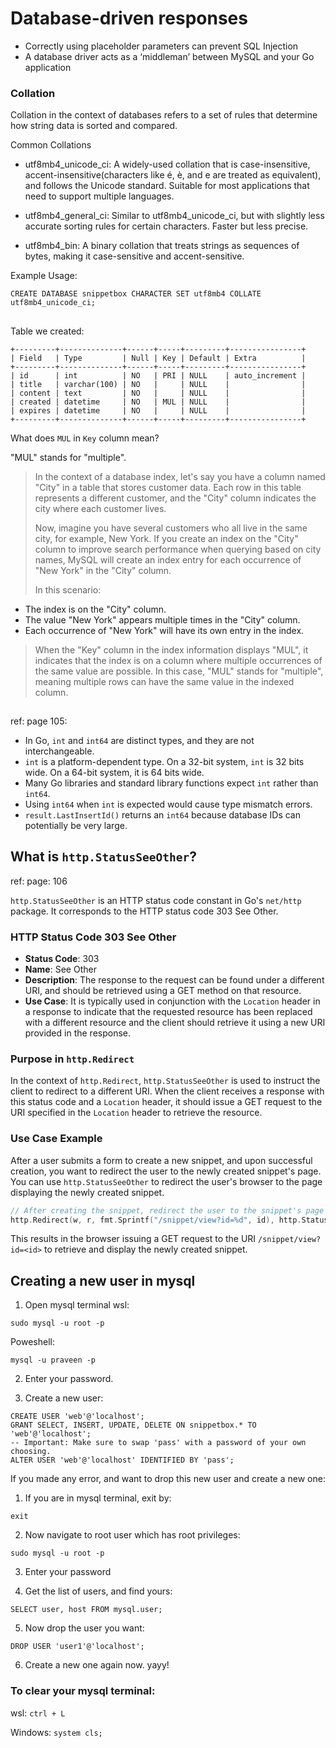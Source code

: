 # Database-driven responses

- Correctly using placeholder parameters can prevent SQL Injection
- A database driver acts as a ‘middleman’ between MySQL and your Go application


### Collation
Collation in the context of databases refers to a set of rules that determine how string data is sorted and compared.

Common Collations
- utf8mb4_unicode_ci: A widely-used collation that is case-insensitive, accent-insensitive(characters like é, è, and e are treated as equivalent), and follows the Unicode standard. Suitable for most applications that need to support multiple languages.

- utf8mb4_general_ci: Similar to utf8mb4_unicode_ci, but with slightly less accurate sorting rules for certain characters. Faster but less precise.

- utf8mb4_bin: A binary collation that treats strings as sequences of bytes, making it case-sensitive and accent-sensitive.

Example Usage:
```
CREATE DATABASE snippetbox CHARACTER SET utf8mb4 COLLATE utf8mb4_unicode_ci;
```
## 
Table we created:
```
+---------+--------------+------+-----+---------+----------------+
| Field   | Type         | Null | Key | Default | Extra          |
+---------+--------------+------+-----+---------+----------------+
| id      | int          | NO   | PRI | NULL    | auto_increment |
| title   | varchar(100) | NO   |     | NULL    |                |
| content | text         | NO   |     | NULL    |                |
| created | datetime     | NO   | MUL | NULL    |                |
| expires | datetime     | NO   |     | NULL    |                |
+---------+--------------+------+-----+---------+----------------+
```
What does `MUL` in `Key` column mean?

"MUL" stands for "multiple".

> In the context of a database index, let's say you have a column named "City" in a table that stores customer data. Each row in this table represents a different customer, and the "City" column indicates the city where each customer lives.
>
> Now, imagine you have several customers who all live in the same city, for example, New York. If you create an index on the "City" column to improve search performance when querying based on city names, MySQL will create an index entry for each occurrence of "New York" in the "City" column.
>
> In this scenario:
- The index is on the "City" column.
- The value "New York" appears multiple times in the "City" column.
- Each occurrence of "New York" will have its own entry in the index.
>
> When the "Key" column in the index information displays "MUL", it indicates that the index is on a column where multiple occurrences of the same value are possible. In this case, "MUL" stands for "multiple", meaning multiple rows can have the same value in the indexed column.


##

ref: page 105:

- In Go, `int` and `int64` are distinct types, and they are not interchangeable.
- `int` is a platform-dependent type. On a 32-bit system, `int` is 32 bits wide. On a 64-bit system, it is 64 bits wide.
- Many Go libraries and standard library functions expect `int` rather than `int64`.
- Using `int64` when `int` is expected would cause type mismatch errors.
- `result.LastInsertId()` returns an `int64` because database IDs can potentially be very large.



## What is `http.StatusSeeOther`?

ref: page: 106

`http.StatusSeeOther` is an HTTP status code constant in Go's `net/http` package. It corresponds to the HTTP status code 303 See Other.

### HTTP Status Code 303 See Other

- **Status Code**: 303
- **Name**: See Other
- **Description**: The response to the request can be found under a different URI, and should be retrieved using a GET method on that resource.
- **Use Case**: It is typically used in conjunction with the `Location` header in a response to indicate that the requested resource has been replaced with a different resource and the client should retrieve it using a new URI provided in the response.

### Purpose in `http.Redirect`

In the context of `http.Redirect`, `http.StatusSeeOther` is used to instruct the client to redirect to a different URI. When the client receives a response with this status code and a `Location` header, it should issue a GET request to the URI specified in the `Location` header to retrieve the resource.


### Use Case Example

After a user submits a form to create a new snippet, and upon successful creation, you want to redirect the user to the newly created snippet's page. You can use `http.StatusSeeOther` to redirect the user's browser to the page displaying the newly created snippet.

```go
// After creating the snippet, redirect the user to the snippet's page
http.Redirect(w, r, fmt.Sprintf("/snippet/view?id=%d", id), http.StatusSeeOther)
```

This results in the browser issuing a GET request to the URI `/snippet/view?id=<id>` to retrieve and display the newly created snippet.


## Creating a new user in mysql

1. Open mysql terminal
wsl:
```
sudo mysql -u root -p
```
Poweshell:
```
mysql -u praveen -p
```
2. Enter your password.

3. Create a new user:
```
CREATE USER 'web'@'localhost';
GRANT SELECT, INSERT, UPDATE, DELETE ON snippetbox.* TO 'web'@'localhost';
-- Important: Make sure to swap 'pass' with a password of your own choosing.
ALTER USER 'web'@'localhost' IDENTIFIED BY 'pass';
```

If you made any error, and want to drop this new user and create a new one:
1. If you are in mysql terminal, exit by:
```
exit
```
2. Now navigate to root user which has root privileges:
```
sudo mysql -u root -p
```
3. Enter your password

4. Get the list of users, and find yours:
```
SELECT user, host FROM mysql.user;
```
5. Now drop the user you want:
```
DROP USER 'user1'@'localhost';
```
6. Create a new one again now. yayy!

### To clear your mysql terminal:
wsl:     `ctrl + L`

Windows: `system cls;`